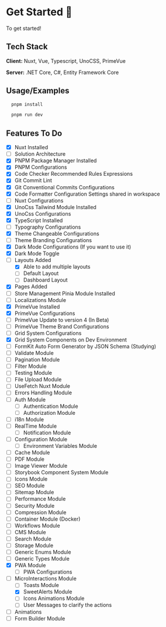 # Get Started 🚀

To get started!

## Tech Stack

**Client:** Nuxt, Vue, Typescript, UnoCSS, PrimeVue

**Server:** .NET Core, C#, Entity Framework Core

## Usage/Examples

```javascript
  pnpm install

  pnpm run dev
```

## Features To Do

- [x] Nuxt Installed
- [ ] Solution Architecture
- [x] PNPM Package Manager Installed
- [x] PNPM Configurations
- [x] Code Checker Recommended Rules Expressions
- [x] Git Commit Lint
- [x] Git Conventional Commits Configurations
- [x] Code Formatter Configuration Settings shared in workspace
- [ ] Nuxt Configurations
- [x] UnoCss Tailwind Module Installed
- [x] UnoCss Configurations
- [x] TypeScript Installed
- [ ] Typography Configurations
- [x] Theme Changeable Configurations
- [ ] Theme Branding Configurations
- [x] Dark Mode Configurations (If you want to use it)
- [x] Dark Mode Toggle
- [ ] Layouts Added
  - [x] Able to add multiple layouts
  - [ ] Default Layout
  - [ ] Dashboard Layout
- [x] Pages Added
- [ ] Store Management Pinia Module Installed
- [ ] Localizations Module
- [x] PrimeVue Installed
- [x] PrimeVue Configurations
- [ ] PrimeVue Update to version 4 (In Beta)
- [ ] PrimeVue Theme Brand Configurations
- [ ] Grid System Configurations
- [x] Grid System Components on Dev Environment
- [ ] FormKit Auto Form Generator by JSON Schema (Studying)
- [ ] Validate Module
- [ ] Pagination Module
- [ ] Filter Module
- [ ] Testing Module
- [ ] File Upload Module
- [ ] UseFetch Nuxt Module
- [ ] Errors Handling Module
- [ ] Auth Module
  - [ ] Authentication Module
  - [ ] Authorization Module
- [ ] i18n Module
- [ ] RealTime Module
  - [ ] Notification Module
- [ ] Configuration Module
  - [ ] Environment Variables Module
- [ ] Cache Module
- [ ] PDF Module
- [ ] Image Viewer Module
- [ ] Storybook Component System Module
- [ ] Icons Module
- [ ] SEO Module
- [ ] Sitemap Module
- [ ] Performance Module
- [ ] Security Module
- [ ] Compression Module
- [ ] Container Module (Docker)
- [ ] Workflows Module
- [ ] CMS Module
- [ ] Search Module
- [ ] Storage Module
- [ ] Generic Enums Module
- [ ] Generic Types Module
- [x] PWA Module
  - [ ] PWA Configurations
- [ ] MicroInteractions Module
  - [ ] Toasts Module
  - [x] SweetAlerts Module
  - [ ] Icons Animations Module
  - [ ] User Messages to clarify the actions
- [ ] Animations
- [ ] Form Builder Module
